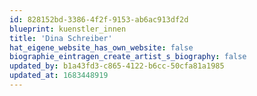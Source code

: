 ```yaml
---
id: 828152bd-3386-4f2f-9153-ab6ac913df2d
blueprint: kuenstler_innen
title: 'Dina Schreiber'
hat_eigene_website_has_own_website: false
biographie_eintragen_create_artist_s_biography: false
updated_by: b1a43fd3-c865-4122-b6cc-50cfa81a1985
updated_at: 1683448919
---
```

